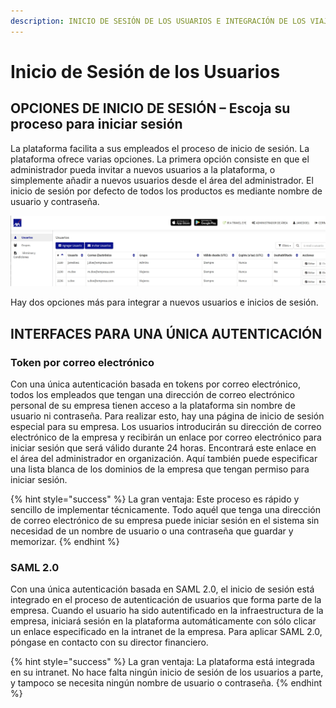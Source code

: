 ```yaml
---
description: INICIO DE SESIÓN DE LOS USUARIOS E INTEGRACIÓN DE LOS VIAJEROS
---
```


# Inicio de Sesión de los Usuarios

## OPCIONES DE INICIO DE SESIÓN – Escoja su proceso para iniciar sesión

La plataforma facilita a sus empleados el proceso de inicio de sesión. La plataforma ofrece varias opciones. La primera opción consiste en que el administrador pueda invitar a nuevos usuarios a la plataforma, o simplemente añadir a nuevos usuarios desde el área del administrador. El inicio de sesión por defecto de todos los productos es mediante nombre de usuario y contraseña.

![](../.gitbook/assets/interfaces%20%282%29.jpg)

Hay dos opciones más para integrar a nuevos usuarios e inicios de sesión.

## INTERFACES PARA UNA ÚNICA AUTENTICACIÓN

### Token por correo electrónico

Con una única autenticación basada en tokens por correo electrónico, todos los empleados que tengan una dirección de correo electrónico personal de su empresa tienen acceso a la plataforma sin nombre de usuario ni contraseña. Para realizar esto, hay una página de inicio de sesión especial para su empresa. Los usuarios introducirán su dirección de correo electrónico de la empresa y recibirán un enlace por correo electrónico para iniciar sesión que será válido durante 24 horas. Encontrará este enlace en el área del administrador en organización. Aquí también puede especificar una lista blanca de los dominios de la empresa que tengan permiso para iniciar sesión.

{% hint style="success" %}
La gran ventaja: Este proceso es rápido y sencillo de implementar técnicamente. Todo aquél que tenga una dirección de correo electrónico de su empresa puede iniciar sesión en el sistema sin necesidad de un nombre de usuario o una contraseña que guardar y memorizar.
{% endhint %}

### **SAML 2.0**

Con una única autenticación basada en SAML 2.0, el inicio de sesión está integrado en el proceso de autenticación de usuarios que forma parte de la empresa. Cuando el usuario ha sido autentificado en la infraestructura de la empresa, iniciará sesión en la plataforma automáticamente con sólo clicar un enlace especificado en la intranet de la empresa. Para aplicar SAML 2.0, póngase en contacto con su director financiero.

{% hint style="success" %}
La gran ventaja: La plataforma está integrada en su intranet. No hace falta ningún inicio de sesión de los usuarios a parte, y tampoco se necesita ningún nombre de usuario o contraseña.
{% endhint %}

